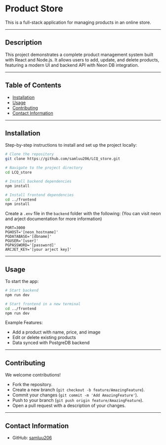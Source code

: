 # **Product Store**

This is a full-stack application for managing products in an online store.

---

## **Description**

This project demonstrates a complete product management system built with React and Node.js. It allows users to add, update, and delete products, featuring a modern UI and backend API with Neon DB integration.

---

## **Table of Contents**

- [Installation](#installation)
- [Usage](#usage)
- [Contributing](#contributing)
- [Contact Information](#contact-information)

---

## **Installation**

Step-by-step instructions to install and set up the project locally:

```bash
# Clone the repository
git clone https://github.com/samluu206/LCQ_store.git

# Navigate to the project directory
cd LCQ_store

# Install backend dependencies
npm install

# Install frontend dependencies
cd ../frontend
npm install
```

Create a `.env` file in the `backend` folder with the following:
(You can visit neon and arject documentation for more information)
```env
PORT=3000
PGHOST='[neon_hostname]'
PGDATABASE='[dbname]'
PGUSER='[user]'
PGPASSWORD='[password]'
ARCJET_KEY='[your arject key]'
```

---

## **Usage**

To start the app:

```bash
# Start backend
npm run dev

# Start frontend in a new terminal
cd ../frontend
npm run dev
```

Example Features:
- Add a product with name, price, and image
- Edit or delete existing products
- Data synced with PostgreDB backend

---

## **Contributing**

We welcome contributions!

- Fork the repository.
- Create a new branch (`git checkout -b feature/AmazingFeature`).
- Commit your changes (`git commit -m 'Add AmazingFeature'`).
- Push to your branch (`git push origin feature/AmazingFeature`).
- Open a pull request with a description of your changes.

---

## **Contact Information**

- GitHub: [samluu206](https://github.com/samluu206)
